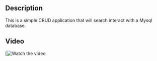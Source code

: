 ## Description

This is a simple CRUD application that will search interact with a Mysql database.

## Video

[![Watch the video](https://www.youtube.com/watch?v=gsyYjPRs53w&t=1s&ab_channel=MarianaRamacciotti)
